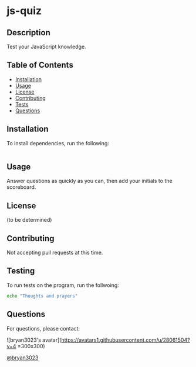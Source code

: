 # js-quiz

## Description

Test your JavaScript knowledge.

## Table of Contents

* [Installation](#Installation)
* [Usage](#Usage)
* [License](#License)
* [Contributing](#Contributing)
* [Tests](#Tests)
* [Questions](#Questions)

## Installation

To install dependencies, run the following:

```sh

```

## Usage

Answer questions as quickly as you can, then add your initials to the scoreboard.

## License

(to be determined)

## Contributing

Not accepting pull requests at this time.

## Testing

To run tests on the program, run the follwoing:

```sh
echo "Thoughts and prayers"
```

## Questions

For questions, please contact:

![bryan3023's avatar](https://avatars1.githubusercontent.com/u/28061504?v=4 =300x300)

[@bryan3023](https://github.com/bryan3023)
